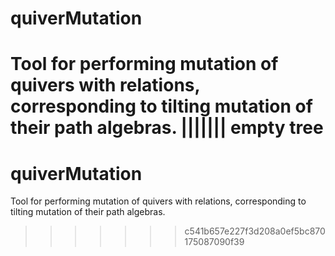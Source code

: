 # quiverMutation
Tool for performing mutation of quivers with relations, corresponding to tilting mutation of their path algebras.
||||||| empty tree
=======
# quiverMutation
Tool for performing mutation of quivers with relations, corresponding to tilting mutation of their path algebras.
>>>>>>> c541b657e227f3d208a0ef5bc870175087090f39
